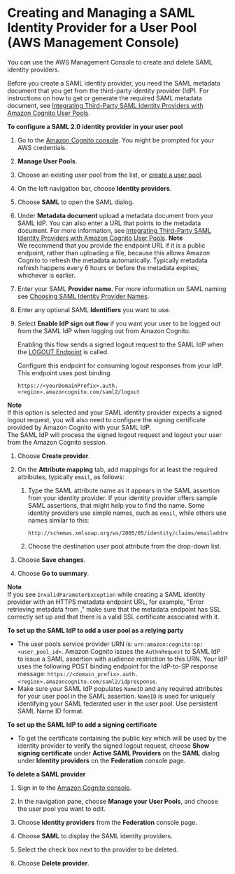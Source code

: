 # Creating and Managing a SAML Identity Provider for a User Pool \(AWS Management Console\)<a name="cognito-user-pools-managing-saml-idp-console"></a>

You can use the AWS Management Console to create and delete SAML identity providers\.

Before you create a SAML identity provider, you need the SAML metadata document that you get from the third\-party identity provider \(IdP\)\. For instructions on how to get or generate the required SAML metadata document, see [Integrating Third\-Party SAML Identity Providers with Amazon Cognito User Pools](cognito-user-pools-integrating-3rd-party-saml-providers.md)\.

**To configure a SAML 2\.0 identity provider in your user pool**

1. Go to the [Amazon Cognito console](https://console.aws.amazon.com/cognito/home)\. You might be prompted for your AWS credentials\.

1. **Manage User Pools**\.

1. Choose an existing user pool from the list, or [create a user pool](https://docs.aws.amazon.com/cognito/latest/developerguide/cognito-user-pool-as-user-directory.html)\.

1. On the left navigation bar, choose **Identity providers**\.

1. Choose **SAML** to open the SAML dialog\.

1. Under **Metadata document** upload a metadata document from your SAML IdP\. You can also enter a URL that points to the metadata document\. For more information, see [Integrating Third\-Party SAML Identity Providers with Amazon Cognito User Pools](cognito-user-pools-integrating-3rd-party-saml-providers.md)\.
**Note**  
We recommend that you provide the endpoint URL if it is a public endpoint, rather than uploading a file, because this allows Amazon Cognito to refresh the metadata automatically\. Typically metadata refresh happens every 6 hours or before the metadata expires, whichever is earlier\.

1. Enter your SAML **Provider name**\. For more information on SAML naming see [Choosing SAML Identity Provider Names](cognito-user-pools-managing-saml-idp-naming.md)\.

1. Enter any optional SAML **Identifiers** you want to use\.

1. Select **Enable IdP sign out flow** if you want your user to be logged out from the SAML IdP when logging out from Amazon Cognito\.

   Enabling this flow sends a signed logout request to the SAML IdP when the [LOGOUT Endpoint](logout-endpoint.md) is called\.

   Configure this endpoint for consuming logout responses from your IdP\. This endpoint uses post binding\.

   ```
   https://<yourDomainPrefix>.auth.<region>.amazoncognito.com/saml2/logout
   ```
**Note**  
If this option is selected and your SAML identity provider expects a signed logout request, you will also need to configure the signing certificate provided by Amazon Cognito with your SAML IdP\.   
The SAML IdP will process the signed logout request and logout your user from the Amazon Cognito session\.

1. Choose **Create provider**\.

1. On the **Attribute mapping** tab, add mappings for at least the required attributes, typically `email`, as follows:

   1. Type the SAML attribute name as it appears in the SAML assertion from your identity provider\. If your identity provider offers sample SAML assertions, that might help you to find the name\. Some identity providers use simple names, such as `email`, while others use names similar to this:

      ```
      http://schemas.xmlsoap.org/ws/2005/05/identity/claims/emailaddress
      ```

   1. Choose the destination user pool attribute from the drop\-down list\.

1. Choose **Save changes**\.

1. Choose **Go to summary**\.

**Note**  
If you see `InvalidParameterException` while creating a SAML identity provider with an HTTPS metadata endpoint URL, for example, "Error retrieving metadata from *<metadata endpoint>*," make sure that the metadata endpoint has SSL correctly set up and that there is a valid SSL certificate associated with it\.

**To set up the SAML IdP to add a user pool as a relying party**
+ The user pools service provider URN is: `urn:amazon:cognito:sp:<user_pool_id>`\. Amazon Cognito issues the `AuthnRequest` to SAML IdP to issue a SAML assertion with audience restriction to this URN\. Your IdP uses the following POST binding endpoint for the IdP\-to\-SP response message: `https://<domain_prefix>.auth.<region>.amazoncognito.com/saml2/idpresponse`\.
+ Make sure your SAML IdP populates `NameID` and any required attributes for your user pool in the SAML assertion\. `NameID` is used for uniquely identifying your SAML federated user in the user pool\. Use persistent SAML Name ID format\.

**To set up the SAML IdP to add a signing certificate**
+ To get the certificate containing the public key which will be used by the identity provider to verify the signed logout request, choose **Show signing certificate** under **Active SAML Providers** on the **SAML** dialog under **Identity providers** on the **Federation** console page\.

**To delete a SAML provider**

1. Sign in to the [Amazon Cognito console](https://console.aws.amazon.com/cognito/home)\.

1. In the navigation pane, choose **Manage your User Pools**, and choose the user pool you want to edit\.

1. Choose **Identity providers** from the **Federation** console page\.

1. Choose **SAML** to display the SAML identity providers\.

1. Select the check box next to the provider to be deleted\.

1. Choose **Delete provider**\.